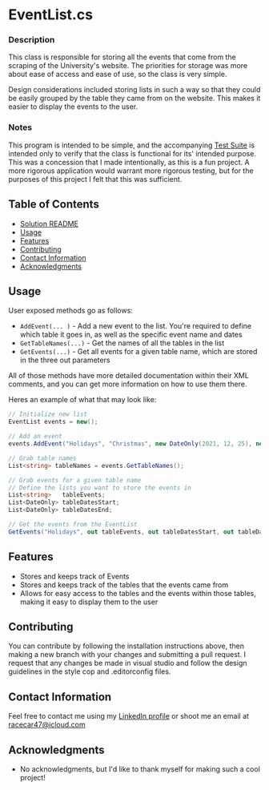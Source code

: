 # EventList.cs


### Description

This class is responsible for storing all the events that come from the scraping of the University's website.
The priorities for storage was more about ease of access and ease of use, so the class is very simple.

Design considerations included storing lists in such a way so that they could be easily
grouped by the table they came from on the website. This makes it easier to display the events to the user.


### Notes 

This program is intended to be simple, and the accompanying [Test Suite](../WebsiteParserTests/EventListTests.cs)
is intended only to verify that the class is functional for its' intended purpose. 
This was a concession that I made intentionally, as this is a fun project. A more rigorous application
would warrant more rigorous testing, but for the purposes of this project I felt that this was sufficient.

## Table of Contents
- [Solution README](../README.md)
- [Usage](#usage)
- [Features](#features)
- [Contributing](#contributing)
- [Contact Information](#contact-information)
- [Acknowledgments](#acknowledgments)

## Usage

User exposed methods go as follows:
- `AddEvent(...	)` - Add a new event to the list. You're required to define which table it goes in, as well as the specific event name and dates
- `GetTableNames(...)` - Get the names of all the tables in the list
- `GetEvents(...)` - Get all events for a given table name, which are stored in the three out parameters

All of those methods have more detailed documentation within their XML comments,
and you can get more information on how to use them there.

Heres an example of what that may look like:

```csharp
// Initialize new list
EventList events = new();

// Add an event
events.AddEvent("Holidays", "Christmas", new DateOnly(2021, 12, 25), new DateOnly(2021, 12, 25));

// Grab table names
List<string> tableNames = events.GetTableNames();

// Grab events for a given table name
// Define the lists you want to store the events in
List<string>   tableEvents;
List<DateOnly> tableDatesStart;
List<DateOnly> tableDatesEnd;

// Get the events from the EventList
GetEvents("Holidays", out tableEvents, out tableDatesStart, out tableDatesEnd)
```

## Features

- Stores and keeps track of Events
- Stores and keeps track of the tables that the events came from
- Allows for easy access to the tables and the events within those tables,
making it easy to display them to the user

## Contributing

You can contribute by following the installation instructions above, then making a new branch
with your changes and submitting a pull request. I request that any changes be made in visual studio and follow
the design guidelines in the style cop and .editorconfig files.

## Contact Information

Feel free to contact me using my [LinkedIn profile](https://www.linkedin.com/in/eli-parker-a96338302/)
or shoot me an email at <racecar47@icloud.com>

## Acknowledgments

- No acknowledgments, but I'd like to thank myself for making such a cool project!